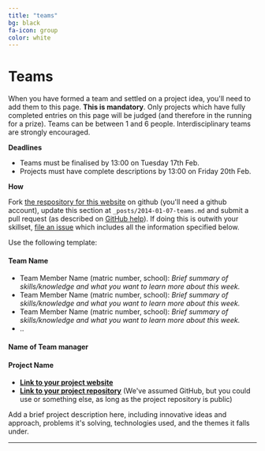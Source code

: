 ```yaml
---
title: "teams"
bg: black
fa-icon: group     
color: white  
---
```


# Teams

When you have formed a team and settled on a project idea, you'll need to add them to this page. **This is mandatory**. Only projects which have fully completed entries on this page will be judged (and therefore in the running for a prize). Teams can be between 1 and 6 people. Interdisciplinary teams are strongly encouraged.

**Deadlines**

* Teams must be finalised by 13:00 on Tuesday 17th Feb.
* Projects must have complete descriptions by 13:00 on Friday 20th Feb.

**How**

Fork [the respository for this website](https://github.com/ilwhack/ilwhack.github.io) on github (you'll need a github account), update this section at `_posts/2014-01-07-teams.md` and submit a pull request (as described on [GitHub help](https://help.github.com/articles/using-pull-requests/)). If doing this is outwith your skillset, [file an issue](https://github.com/ilwhack/ilwhack.github.io/issues) which includes all the information specified below.

Use the following template:

#### Team Name

* Team Member Name (matric number, school): 
  *Brief summary of skills/knowledge and what you want to learn more about this week.*
* Team Member Name (matric number, school): 
  *Brief summary of skills/knowledge and what you want to learn more about this week.*
* Team Member Name (matric number, school): 
  *Brief summary of skills/knowledge and what you want to learn more about this week.*
* ..

#### Name of Team manager


#### Project Name

* **[Link to your project website](http://example.org)**
* **[Link to your project repository](http://github.com/example/example)** (We've assumed GitHub, but you could use [](https://bitbucket.org) or something else, as long as the project repository is public)

Add a brief project description here, including innovative ideas and approach, problems it's solving, technologies used, and the themes it falls under.

<hr/>
